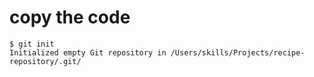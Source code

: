 # copy the code
```
$ git init
Initialized empty Git repository in /Users/skills/Projects/recipe-repository/.git/
```
